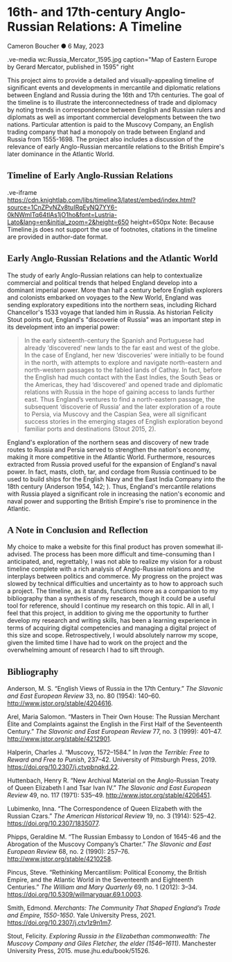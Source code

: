 <style>
    @import url(//fonts.googleapis.com/css?family=Lustria);
    @import url(//fonts.googleapis.com/css?family=Lato);
    #juncture { font-family: Lato; }
    #juncture h1, h2, h3 { font-family: Lustria; }
</style>

# 16th- and 17th-century Anglo-Russian Relations: A Timeline
Cameron Boucher ● 6 May, 2023

.ve-media wc:Russia_Mercator_1595.jpg caption="Map of Eastern Europe by Gerard Mercator, published in 1595" right

This project aims to provide a detailed and visually-appealing timeline of significant events and developments in mercantile and diplomatic relations between England and Russia during the 16th and 17th centuries. The goal of the timeline is to illustrate the interconnectedness of trade and diplomacy by noting trends in correspondence between English and Russian rulers and diplomats as well as important commercial developments between the two nations. Particular attention is paid to the Muscovy Company, an English trading company that had a monopoly on trade between England and Russia from 1555-1698. The project also includes a discussion of the relevance of early Anglo-Russian mercantile relations to the British Empire's later dominance in the Atlantic World.

## Timeline of Early Anglo-Russian Relations

.ve-iframe https://cdn.knightlab.com/libs/timeline3/latest/embed/index.html?source=1CnZPvNZv8tuIRqEyNQ7YY6-0kNWmITq64tlAs1jO1ho&font=Lustria-Lato&lang=en&initial_zoom=2&height=650 height=650px
Note: Because Timeline.js does not support the use of footnotes, citations in the timeline are provided in author-date format.

## Early Anglo-Russian Relations and the Atlantic World

The study of early Anglo-Russian relations can help to contextualize commercial and political trends that helped England develop into a dominant imperial power. More than half a century before English explorers and colonists embarked on voyages to the New World, England was sending exploratory expeditions into the northern seas, including Richard Chancellor's 1533 voyage that landed him in Russia. As historian Felicity Stout points out, England's "discoverie of Russia" was an important step in its development into an imperial power:

> In the early sixteenth-century the Spanish and Portuguese had already ‘discovered’ new lands to the far east and west of the globe. In the case of England, her new ‘discoveries’ were initially to be found in the north, with attempts to explore and navigate north-eastern and north-western passages to the fabled lands of Cathay. In fact, before the English had much contact with the East Indies, the South Seas or the Americas, they had ‘discovered’ and opened trade and diplomatic relations with Russia in the hope of gaining access to lands further east. Thus England’s ventures to find a north-eastern passage, the subsequent ‘discoverie of Russia’ and the later exploration of a route to Persia, via Muscovy and the Caspian Sea, were all significant success stories in the emerging stages of English exploration beyond familiar ports and destinations (Stout 2015, 2).

England's exploration of the northern seas and discovery of new trade routes to Russia and Persia served to strengthen the nation's economy, making it more competitive in the Atlantic World. Furthermore, resources extracted from Russia proved useful for the expansion of England's naval power. In fact, masts, cloth, tar, and cordage from Russia continued to be used to build ships for the English Navy and the East India Company into the 18th century (Anderson 1954, 142; ). Thus, England's mercantile relations with Russia played a significant role in increasing the nation's economic and naval power and supporting the British Empire's rise to prominence in the Atlantic.

## A Note in Conclusion and Reflection

My choice to make a website for this final product has proven somewhat ill-advised. The process has been more difficult and time-consuming than I anticipated, and, regrettably, I was not able to realize my vision for a robust timeline complete with a rich analysis of Anglo-Russian relations and the interplays between politics and commerce. My progress on the project was slowed by technical difficulties and uncertainty as to how to approach such a project. The timeline, as it stands, functions more as a companion to my bibliography than a synthesis of my research, though it could be a useful tool for reference, should I continue my research on this topic. All in all, I feel that this project, in addition to giving me the opportunity to further develop my research and writing skills, has been a learning experience in terms of acquiring digital competencies and managing a digital project of this size and scope. Retrospectively, I would absolutely narrow my scope, given the limited time I have had to work on the project and the overwhelming amount of research I had to sift through.

## Bibliography

Anderson, M. S. “English Views of Russia in the 17th Century.” *The Slavonic and East European Review* 33, no. 80 (1954): 140–60. http://www.jstor.org/stable/4204616.

Arel, Maria Salomon. “Masters in Their Own House: The Russian Merchant Élite and Complaints against the English in the First Half of the Seventeenth Century.” *The Slavonic and East European Review* 77, no. 3 (1999): 401–47. http://www.jstor.org/stable/4212901.

Halperin, Charles J. “Muscovy, 1572–1584.” In *Ivan the Terrible: Free to Reward and Free to Punish*, 237–42. University of Pittsburgh Press, 2019. https://doi.org/10.2307/j.ctvpbnqkd.22.

Huttenbach, Henry R. “New Archival Material on the Anglo-Russian Treaty of Queen Elizabeth I and Tsar Ivan IV.” *The Slavonic and East European Review* 49, no. 117 (1971): 535–49. http://www.jstor.org/stable/4206451.

Lubimenko, Inna. “The Correspondence of Queen Elizabeth with the Russian Czars.” *The American Historical Review* 19, no. 3 (1914): 525–42. https://doi.org/10.2307/1835077.

Phipps, Geraldine M. “The Russian Embassy to London of 1645-46 and the Abrogation of the Muscovy Company’s Charter.” *The Slavonic and East European Review* 68, no. 2 (1990): 257–76. http://www.jstor.org/stable/4210258.

Pincus, Steve. “Rethinking Mercantilism: Political Economy, the British Empire, and the Atlantic World in the Seventeenth and Eighteenth Centuries.” *The William and Mary Quarterly* 69, no. 1 (2012): 3–34. https://doi.org/10.5309/willmaryquar.69.1.0003.

Smith, Edmond. *Merchants: The Community That Shaped England’s Trade and Empire, 1550-1650*. Yale University Press, 2021. https://doi.org/10.2307/j.ctv1z9n1m7.

Stout, Felicity. *Exploring Russia in the Elizabethan commonwealth: The Muscovy Company and Giles Fletcher, the elder (1546–1611)*. Manchester University Press, 2015. muse.jhu.edu/book/51526.



